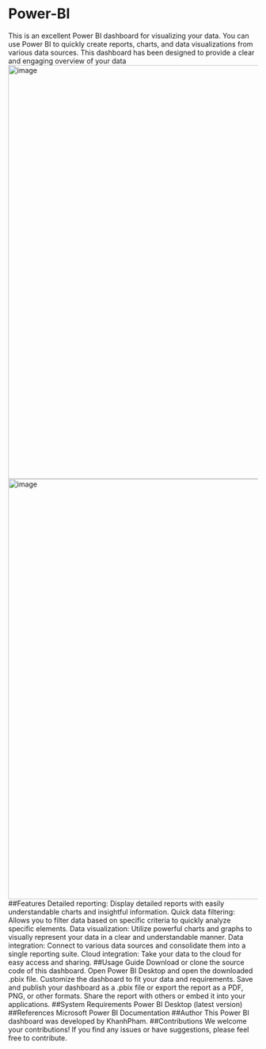 # Power-BI
This is an excellent Power BI dashboard for visualizing your data. You can use Power BI to quickly create reports, charts, and data visualizations from various data sources. This dashboard has been designed to provide a clear and engaging overview of your data
<img width="837" alt="image" src="https://github.com/khanhphamj/Power-BI/assets/120659979/423bb3ce-343d-459c-bd94-1e3636ec3dc4">
<img width="850" alt="image" src="https://github.com/khanhphamj/Power-BI/assets/120659979/eb1615ad-1532-4a87-b6c9-2645652314f3">
##Features
Detailed reporting: Display detailed reports with easily understandable charts and insightful information.
Quick data filtering: Allows you to filter data based on specific criteria to quickly analyze specific elements.
Data visualization: Utilize powerful charts and graphs to visually represent your data in a clear and understandable manner.
Data integration: Connect to various data sources and consolidate them into a single reporting suite.
Cloud integration: Take your data to the cloud for easy access and sharing.
##Usage Guide
Download or clone the source code of this dashboard.
Open Power BI Desktop and open the downloaded .pbix file.
Customize the dashboard to fit your data and requirements.
Save and publish your dashboard as a .pbix file or export the report as a PDF, PNG, or other formats.
Share the report with others or embed it into your applications.
##System Requirements
Power BI Desktop (latest version)
##References
Microsoft Power BI Documentation
##Author
This Power BI dashboard was developed by KhanhPham.
##Contributions
We welcome your contributions! If you find any issues or have suggestions, please feel free to contribute.
